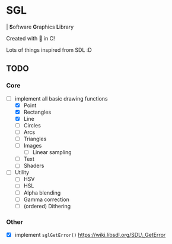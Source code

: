 # SGL

| **S**oftware **G**raphics **L**ibrary

Created with 🤕 in C!

Lots of things inspired from SDL :D

## TODO

### Core

* [ ] implement all basic drawing functions
	* [x] Point
	* [x] Rectangles
	* [x] Line
	* [ ] Circles
	* [ ] Arcs
	* [ ] Triangles
	* [ ] Images
		* [ ] Linear sampling
	* [ ] Text
	* [ ] Shaders
* [ ] Utility
	* [ ] HSV
	* [ ] HSL
	* [ ] Alpha blending
	* [ ] Gamma correction
	* [ ] (ordered) Dithering

### Other

* [x] implement `sglGetError()` https://wiki.libsdl.org/SDL\_GetError

